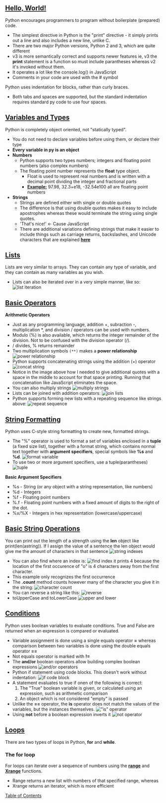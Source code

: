 ## [Hello, World!](https://www.learnpython.org/en/Hello%2C_World%21)

Python encourages programmers to program without boilerplate (prepared) code.
- The simplest directive in Python is the "print" directive - it simply prints out a line and also includes a new line, unlike C.
- There are two major Python versions, Python 2 and 3, which are quite different
- v3 is more semantically correct and supports newer features ie, v3 the **print** statement is a function so must include parantheses whereas v2 it's invoked without them.
- It operates a lot like the console.log() in JavaScript 
- Comments in your code are used with the # symbol

Python uses indentation for blocks, rather than curly braces. 
- Both tabs and spaces are supported, but the standard indentation requires standard py code to use four spaces.

## [Variables and Types](https://www.learnpython.org/en/Variables_and_Types)

Python is completely object oriented, not "statically typed".
- You do not need to declare variables before using them, or declare their type
- **Every variable in py is an object**
- **Numbers**
  - Python supports two types numbers; integers and floating point numbers (also complex numbers)
  - The floating point number represents the **float** type object.
    - Float is used to represent real numbers and is written with a decimal point dividing the integer and fractional parts
    - **[Example:](https://docs.python.org/3/tutorial/floatingpoint.html)** 97.98, 32.3+e18, -32.54e100 all are floating point numbers
- **Strings**
  - Strings are defined either with single or double quotes
  - The difference is that using double quotes makes it easy to include apostrophes whereas these would terminate the string using single quotes.
  - 'That\'s nice!' <- Cause JavaScript  
  - There are additional variations defining strings that make it easier to include things such as carriage returns, backslashes, and Unicode characters that are explained **[here](https://docs.python.org/3/tutorial/introduction.html#strings)**

## [Lists](https://www.learnpython.org/en/Lists)

Lists are very similar to arrays. They can contain any type of variable, and they can contain as many variables as you wish.
- Lists can also be iterated over in a very simple manner, like so:
![list iteration](img/li_iterate.png)

## [Basic Operators](https://www.learnpython.org/en/Basic_Operators)

**Arithmetic Operators**
- Just as any programming language, addition +, subraction -, multiplication *, and division / operators can be used with numbers.
- Modulo (%) is also available, which returns the integer remainder of the division. Not to be confused with the division operator (/).
- / divides, % returns remainder
- Two multiplication symbols ```(**)``` makes a **power relationship** ![power relationship](img/pwr-relation.png)
- Python supports concatenating strings using the addition (+) operator ![concat string](img/concat-string.png)
- Notice in the image above how I needed to give additional quotes with a space in the middle to account for that space printing. Running that concatenation like JavaScript eliminates the space.
- You can also multiply strings ![multiply strings](img/mult-string.png)
- Lists can be joined with addition operators: ![join lists](img/li-join.png)
- Python supports forming new lists with a repeating sequence like strings above: ![repeat sequence](img/repeat-seq.png)

## [String Formatting](https://www.learnpython.org/en/String_Formatting)

Python uses C-style string formatting to create new, formatted strings. 
- The "%" operator is used to format a set of variables enclosed in a **tuple** (a fixed size list), together with a format string, which contains normal text together with **argument specifiers**, special symbols like **%s** and **%d**. ![format variable](img/format-set.png)
- To use two or more argument specifiers, use a tuple(parantheses) ![tuple](img/tuple.png)

**Basic Argument Specifiers**
- %s - String (or any object with a string representation, like numbers)
- %d - Integers
- %f - Floating point numbers
- %.<number of digits>f - Floating point numbers with a fixed amount of digits to the right of the dot.
- %x/%X - Integers in hex representation (lowercase/uppercase)

## [Basic String Operations](https://www.learnpython.org/en/Basic_String_Operations)

You can print out the length of a strength using the **len** object like print(len(astring)). If I assign the value of a sentence the len object would give me the amount of characters in that sentence ![string indexes](img/string-fun.png)
- You can also find where an index is: ![find index](img/find-index.png) it prints 4 because the location of the first occurence of "o" is 4 characters away from the first character.
- This example only recognizes the first occurrence
- The **.count** method counts however many of the character you give it in the string: ![character count](img/count-method.png)
- You can reverse a string like this: ![reverse](img/reverse.png)
- toUpperCase and toLowerCase ![upper and lower](img/upper_lower.png)

## [Conditions](https://www.learnpython.org/en/Conditions)

Python uses boolean variables to evaluate conditions. True and False are returned when an expression is compared or evaluated.
- Variable assignment is done using a single equals operator **=** whereas comparison between two variables is done using the double equals operator **==**
- Not equals operator is marked with **!=**
- The **and/or** boolean operators allow building complex boolean expressions ![and/or operators](img/and_or_operator.png)
- Python if statement using code blocks. This doesn't work without indentation: ![if code block](img/if-block.png)
- A statement evaluates to true if onen of the following is correct:
    1. The "True" boolean variable is given, or calculated using an expression, such as arithmetic comparison
    2. An object which is not considered "empty" is passed
- Unlike the **==** operator, the **is** operator does not match the values of the variables, but the instances themselves. !["is" operator](img/is-op.png)
- Using **not** before a boolean expression inverts it ![not operator](img/not-op.png)

## [Loops](https://www.learnpython.org/en/Loops)

There are two types of loops in Python, **for** and **while**.

### The **for** loop
For loops can iterate over a sequence of numbers using the **[range](https://www.w3schools.com/python/gloss_python_for_range.asp)** and **[Xrange](https://www.educative.io/edpresso/what-does-xrange-function-do-in-python)** functions. 
- Range returns a new list with numbers of that specified range, whereas
- Xrange returns an iterator, which is more efficient


[Table of Contents](../README.md)
